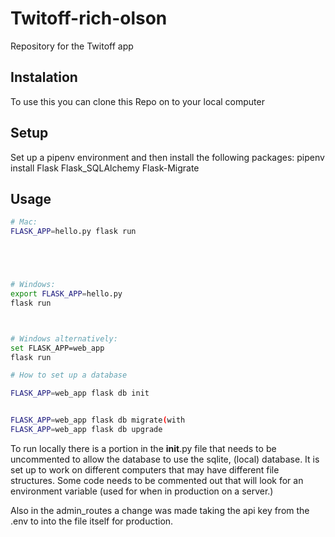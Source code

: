 # Twitoff-rich-olson
Repository for the Twitoff app


## Instalation

To use this you can clone this Repo on to your
local computer

## Setup

Set up a pipenv environment and then install the 
following packages:
    pipenv install Flask Flask_SQLAlchemy Flask-Migrate

## Usage

```sh
# Mac:
FLASK_APP=hello.py flask run





# Windows:
export FLASK_APP=hello.py   
flask run



# Windows alternatively:
set FLASK_APP=web_app
flask run

# How to set up a database

FLASK_APP=web_app flask db init 


FLASK_APP=web_app flask db migrate(with 
FLASK_APP=web_app flask db upgrade 
```

To run locally there is a portion in the __init__.py file that needs
to be uncommented to allow the database to use the sqlite, (local)
database. It is set up to work on different computers that may have 
different file structures.  Some code needs to be commented out that will look for an environment variable (used for when in production on a server.)

Also in the admin_routes a change was made taking the api key from the .env to into the file itself
for production.